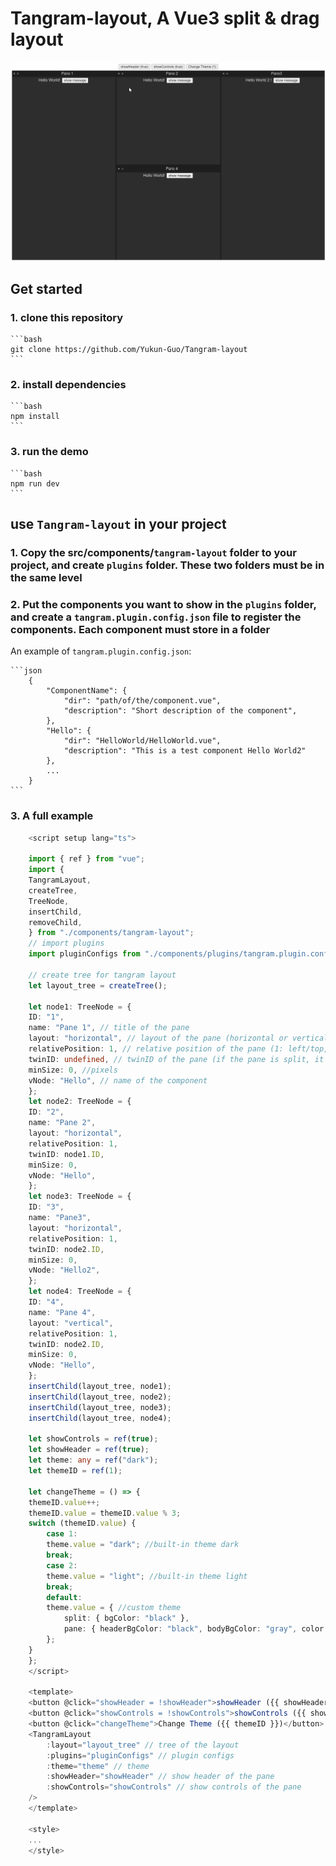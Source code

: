 # Tangram-layout, A Vue3 split & drag layout

![Tangram-layout](public/Animation.gif)

## Get started

### 1. clone this repository

    ```bash 
    git clone https://github.com/Yukun-Guo/Tangram-layout
    ```

### 2. install dependencies

    ```bash
    npm install
    ```

### 3. run the demo

    ```bash 
    npm run dev
    ```

## use `Tangram-layout` in your project

### 1. Copy the src/components/`tangram-layout` folder to your project, and create `plugins` folder. These two folders must be in the same level

### 2. Put the components you want to show in the `plugins` folder, and create a `tangram.plugin.config.json` file to register the components. Each component must store in a folder

An example of `tangram.plugin.config.json`:

    ```json
        {
            "ComponentName": {
                "dir": "path/of/the/component.vue",
                "description": "Short description of the component",
            },
            "Hello": {
                "dir": "HelloWorld/HelloWorld.vue",
                "description": "This is a test component Hello World2"
            },
            ...
        }
    ```

### 3. A full example

```typescript
    <script setup lang="ts">

    import { ref } from "vue";
    import {
    TangramLayout,
    createTree,
    TreeNode,
    insertChild,
    removeChild,
    } from "./components/tangram-layout";
    // import plugins
    import pluginConfigs from "./components/plugins/tangram.plugin.config.json";

    // create tree for tangram layout
    let layout_tree = createTree();

    let node1: TreeNode = {
    ID: "1",
    name: "Pane 1", // title of the pane
    layout: "horizontal", // layout of the pane (horizontal or vertical)
    relativePosition: 1, // relative position of the pane (1: left/top, 2: right/bottom)
    twinID: undefined, // twinID of the pane (if the pane is split, it will have a twin)
    minSize: 0, //pixels
    vNode: "Hello", // name of the component
    };
    let node2: TreeNode = {
    ID: "2",
    name: "Pane 2",
    layout: "horizontal",
    relativePosition: 1,
    twinID: node1.ID,
    minSize: 0,
    vNode: "Hello",
    };
    let node3: TreeNode = {
    ID: "3",
    name: "Pane3",
    layout: "horizontal",
    relativePosition: 1,
    twinID: node2.ID,
    minSize: 0,
    vNode: "Hello2",
    };
    let node4: TreeNode = {
    ID: "4",
    name: "Pane 4",
    layout: "vertical",
    relativePosition: 1,
    twinID: node2.ID,
    minSize: 0,
    vNode: "Hello",
    };
    insertChild(layout_tree, node1); 
    insertChild(layout_tree, node2); 
    insertChild(layout_tree, node3);
    insertChild(layout_tree, node4);

    let showControls = ref(true);
    let showHeader = ref(true);
    let theme: any = ref("dark");
    let themeID = ref(1);

    let changeTheme = () => {
    themeID.value++;
    themeID.value = themeID.value % 3;
    switch (themeID.value) {
        case 1:
        theme.value = "dark"; //built-in theme dark
        break;
        case 2:
        theme.value = "light"; //built-in theme light
        break;
        default:
        theme.value = { //custom theme
            split: { bgColor: "black" },
            pane: { headerBgColor: "black", bodyBgColor: "gray", color: "yellow" },
        };
    }
    };
    </script>

    <template>
    <button @click="showHeader = !showHeader">showHeader ({{ showHeader }})</button>
    <button @click="showControls = !showControls">showControls ({{ showControls }})</button>
    <button @click="changeTheme">Change Theme ({{ themeID }})</button>
    <TangramLayout
        :layout="layout_tree" // tree of the layout
        :plugins="pluginConfigs" // plugin configs
        :theme="theme" // theme
        :showHeader="showHeader" // show header of the pane
        :showControls="showControls" // show controls of the pane
    />
    </template>

    <style>
    ...
    </style>
```
